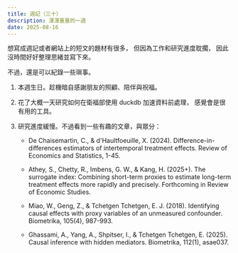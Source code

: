 ```yaml
---
title: 週記（三十）
description: 渾渾噩噩的一週
date: 2025-08-16
---
```


想寫成週記或者網站上的短文的題材有很多，
但因為工作和研究進度耽擱，
因此沒時間好好整理思緒並寫下來。

不過，還是可以紀錄一些瑣事。

1. 本週生日。趁機暗自感謝朋友的照顧、陪伴與祝福。

2. 花了大概一天研究如何在衛福部使用 duckdb 加速資料前處理，
    感覺會是很有用的工具。

3. 研究進度緩慢。不過看到一些有趣的文章，與眾分：

    - De Chaisemartin, C., & d'Haultfoeuille, X. (2024). Difference-in-differences estimators of intertemporal treatment effects. Review of Economics and Statistics, 1-45.

    - Athey, S., Chetty, R., Imbens, G. W., & Kang, H. (2025+). The surrogate index: Combining short-term proxies to estimate long-term treatment effects more rapidly and precisely. Forthcoming in Review of Economic Studies.

    - Miao, W., Geng, Z., & Tchetgen Tchetgen, E. J. (2018). Identifying causal effects with proxy variables of an unmeasured confounder. Biometrika, 105(4), 987-993.

    - Ghassami, A., Yang, A., Shpitser, I., & Tchetgen Tchetgen, E. (2025). Causal inference with hidden mediators. Biometrika, 112(1), asae037.



